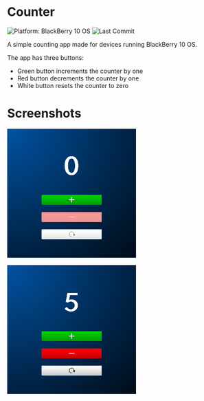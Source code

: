 # Counter

![Platform: BlackBerry 10 OS](https://img.shields.io/badge/platform-BlackBerry%2010%20OS-blue "Platform: BlackBerry 10 OS")
![Last Commit](https://img.shields.io/github/last-commit/BeardedFish/Counter "Last Commit")

A simple counting app made for devices running BlackBerry 10 OS.

The app has three buttons:
* Green button increments the counter by one
* Red button decrements the counter by one
* White button resets the counter to zero

# Screenshots

![Counter app with the value zero](Screenshots/screenshot1.png "Counter app with the value zero")

![Counter app with the value five](Screenshots/screenshot2.png "Counter app with the value five")
